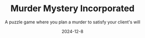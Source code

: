 ---
title: "Murder Mystery Incorporated"
subtitle: "A puzzle game where you plan a murder to satisfy your client's will"
modal-id: 1
date: 2024-12-8
img: MurderMysteryInc.png
background-img: progetto-bg.png
alt: "Screenshot del platform 2D"
video-embed: "https://www.youtube.com/embed/2-QAznsU8a4?si=G03rzjP7_Z9XonAR" # Opzionale

description: > # L'uso di > permette di scrivere su più righe
  Sometimes people just want to kill someone and get away with it. However, not everyone is a crime genius... and that's where you come in!
  As a member of Murder Mystery Incorporated, your goal is to orchestrate Pulitzer-worthy assassinations and have the guilt fall on someone else, leaving your client free of any suspicions.
  <br><br>
  <strong>Features:</strong><br>
  • Prepare the environment<br>
  • Plan your actions on a timeline<br>
  • Refer to the guests' profiles to predict their behavior<br>
  • Choose your scapegoat and make sure all hints point to them<br>
  • Then, on the night of the crime, sit back and watch your genius unfold.
  <br><br>
  At the core of the game lies this "trial and error" philosophy, aiming to entertain the player as they search for the best way to be a killer without being seen.



role:
  - Game & Level Designer
  - Game Programmer
tags:
  - Unity engine

project-date: "Dicembre 2024"
client: "New game Designer 2025"
project-url: "https://polimi-game-collective.itch.io/murder-mystery-incorporated"
---